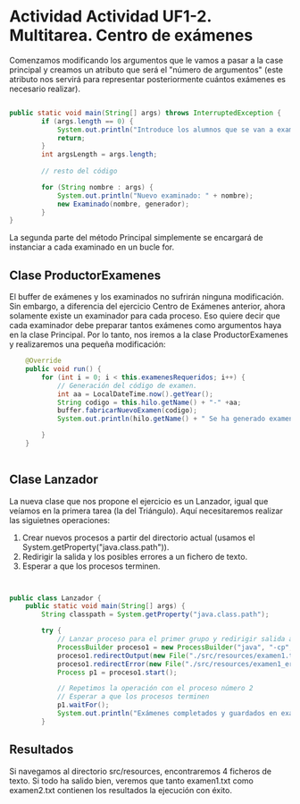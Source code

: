 # Actividad Actividad UF1-2. Multitarea. Centro de exámenes

Comenzamos modificando los argumentos que le vamos a pasar a la case principal y creamos un atributo que será el "número de argumentos" (este atributo nos servirá para representar posteriormente cuántos exámenes es necesario realizar).


```java

public static void main(String[] args) throws InterruptedException {
        if (args.length == 0) {
            System.out.println("Introduce los alumnos que se van a examinar.");
            return;
        }
        int argsLength = args.length;
        
        // resto del código

        for (String nombre : args) {
            System.out.println("Nuevo examinado: " + nombre);
            new Examinado(nombre, generador);
        }
}
```

La segunda parte del método Principal simplemente se encargará de instanciar a cada examinado en un bucle for.

## Clase ProductorExamenes
El buffer de exámenes y los examinados no sufrirán ninguna modificación. Sin embargo, a diferencia del ejercicio Centro de Exámenes anterior, ahora solamente existe un examinador para cada proceso. Eso quiere decir que cada examinador debe preparar tantos exámenes como argumentos haya en la clase Principal. Por lo tanto, nos iremos a la clase ProductorExamenes y realizaremos una pequeña modificación:

````java
    @Override
    public void run() {
        for (int i = 0; i < this.examenesRequeridos; i++) {
            // Generación del código de examen.
            int aa = LocalDateTime.now().getYear();
            String codigo = this.hilo.getName() + "-" +aa;
            buffer.fabricarNuevoExamen(codigo);
            System.out.println(hilo.getName() + " Se ha generado examen con código = " + codigo);

        }
    }
    
````

## Clase Lanzador

La nueva clase que nos propone el ejercicio es un Lanzador, igual que veíamos en la primera tarea (la del Triángulo).
Aquí necesitaremos realizar las siguietnes operaciones:
1. Crear nuevos procesos a partir del directorio actual (usamos el System.getProperty("java.class.path")).
2. Redirigir la salida y los posibles errores a un fichero de texto.
3. Esperar a que los procesos terminen.

````java


public class Lanzador {
    public static void main(String[] args) {
        String classpath = System.getProperty("java.class.path");

        try {
            // Lanzar proceso para el primer grupo y redirigir salida a examen1.txt
            ProcessBuilder proceso1 = new ProcessBuilder("java", "-cp", classpath, "Principal", "Pepe", "Juan", "Luis");
            proceso1.redirectOutput(new File("./src/resources/examen1.txt"));
            proceso1.redirectError(new File("./src/resources/examen1_error.txt"));  // Opcional para errores
            Process p1 = proceso1.start();

            // Repetimos la operación con el proceso número 2
            // Esperar a que los procesos terminen
            p1.waitFor();
            System.out.println("Exámenes completados y guardados en examen1.txt y examen2.txt.");
        }

````

## Resultados

Si navegamos al directorio src/resources, encontraremos 4 ficheros de texto. Si todo ha salido bien, veremos que tanto examen1.txt como examen2.txt contienen los resultados la ejecución con éxito.